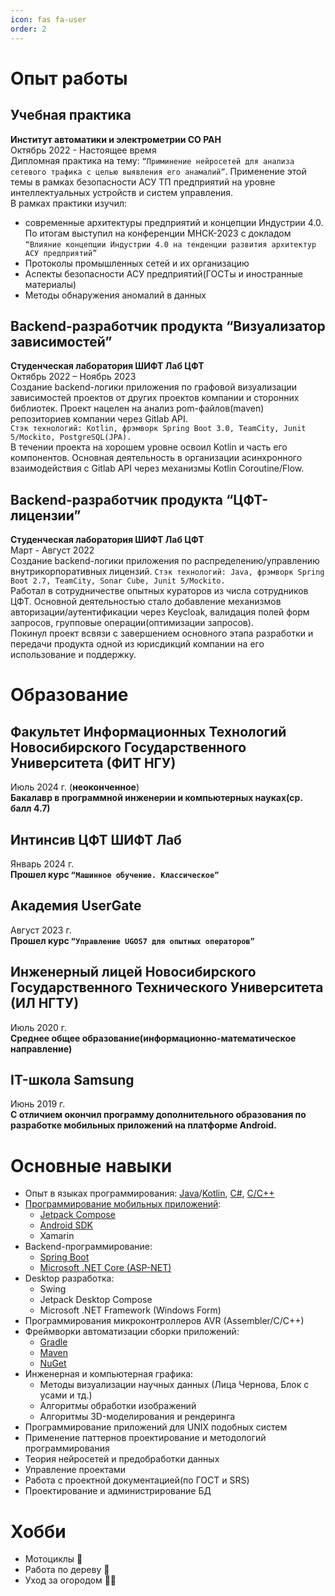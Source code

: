 ```yaml
---
icon: fas fa-user
order: 2
---
```


# Опыт работы 

## Учебная практика
**Институт автоматики и электрометрии СО РАН**  
Октябрь 2022 - Настоящее время  
Дипломная практика на тему: ``“Приминение нейросетей для анализа сетевого
трафика с целью выявления его анамалий”``. Применение этой темы в рамках
безопасности АСУ ТП предприятий на уровне интеллектуальных устройств и
систем управления.  
В рамках практики изучил:
- современные архитектуры предприятий и концепции Индустрии 4.0. По
  итогам выступил на конференции МНСК-2023 с докладом ``“Влияние
  концепции Индустрии 4.0 на тенденции развития архитектур АСУ
  предприятий”``
- Протоколы промышленных сетей и их организацию
- Аспекты безопасности АСУ предприятий(ГОСТы и иностранные
  материалы)
- Методы обнаружения аномалий в данных

## Backend-разработчик продукта “Визуализатор зависимостей”
**Студенческая лаборатория ШИФТ Лаб ЦФТ**  
Октябрь 2022 – Ноябрь 2023  
Создание backend-логики приложения по графовой визуализации зависимостей
проектов от других проектов компании и сторонних библиотек. Проект нацелен на
анализ pom-файлов(maven) репозиториев компании через Gitlab API.   
``Стэк
технологий: Kotlin, фрэмворк Spring Boot 3.0, TeamCity, Junit 5/Mockito,
PostgreSQL(JPA).``  
В течении проекта на хорошем уровне освоил Kotlin и часть его
компонентов. Основная деятельность в организации асинхронного взаимодействия с
Gitlab API через механизмы Kotlin Coroutine/Flow.

## Backend-разработчик продукта “ЦФТ-лицензии”
**Студенческая лаборатория ШИФТ Лаб ЦФТ**  
Март - Август 2022  
Создание backend-логики приложения по распределению/управлению
внутрикорпоративных лицензий.
``Стэк технологий: Java, фрэмворк Spring Boot 2.7,
TeamCity, Sonar Cube, Junit 5/Mockito.``  
Работал в сотрудничестве опытных кураторов из числа сотрудников ЦФТ.
Основной деятельностью стало добавление механизмов
авторизации/аутентификации через Keycloak, валидация полей форм запросов,
групповые операции(оптимизации запросов).  
Покинул проект всвязи с завершением основного этапа разработки и передачи
продукта одной из юрисдикций компании на его использование и поддержку.


# Образование 

## Факультет Информационных Технологий Новосибирского Государственного Университета (ФИТ НГУ)
Июль 2024 г. (__неоконченное__)  
**Бакалавр в программной инженерии и компьютерных науках(ср. балл 4.7)**

## Интинсив ЦФТ ШИФТ Лаб
Январь 2024 г.  
**Прошел курс ``“Машинное обучение. Классическое”``**

## Академия UserGate
Август 2023 г.  
**Прошел курс ``“Управление UGOS7 для опытных операторов”``**

## Инженерный лицей Новосибирского Государственного Технического Университета (ИЛ НГТУ)
Июль 2020 г.  
**Среднее общее образование(информационно-математическое направление)**

## IT-школа Samsung
Июнь 2019 г.  
**С отличием окончил программу дополнительного образования по разработке мобильных приложений на платформе Android.**


# Основные навыки

- Опыт в языках программирования: [Java](/tags/java)/[Kotlin](/tags/kotlin), [С#](/tags/c#), [C/C++](/tags/c++)
- [Программирование мобильных приложений](/tags/mobile):
    - [Jetpack Compose](/tags/jetpackcompose)
    - [Android SDK](/tags/android)
    - Xamarin 
- Backend-программирование:
    - [Spring Boot](/tags/springboot)
    - [Microsoft .NET Core (ASP-NET)](/tags/aspnet)
- Desktop разработка:
    - Swing
    - Jetpack Desktop Compose
    - Microsoft .NET Framework (Windows Form)
- Программирования микроконтроллеров AVR (Assembler/C/C++)
- Фреймворки автоматизации сборки приложений:
    - [Gradle](/tags/gradle)
    - [Maven](/tags/maven)
    - [NuGet](/tags/nuget)
- Инженерная и компьютерная графика:
    - Методы визуализации научных данных (Лица Чернова, Блок с усами и тд.)
    - Алгоритмы обработки изображений
    - Алгоритмы 3D-моделирования и рендеринга
- Программирование приложений для UNIX подобных систем
- Применение паттернов проектирование и методологий программирования
- Теория нейросетей и предобработки данных
- Управление проектами 
- Работа с проектной документацией(по ГОСТ и SRS)
- Проектирование и администрирование БД

# Хобби

- Мотоциклы 🛵
- Работа по дереву 🌳
- Уход за огородом 🥒🍅